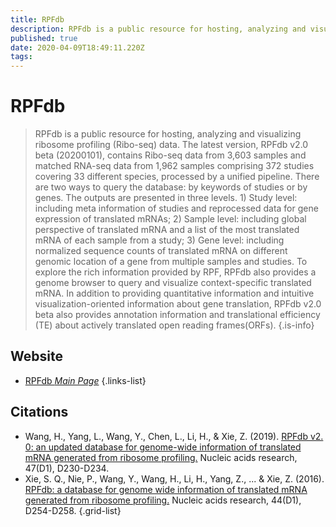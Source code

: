 ```yaml
---
title: RPFdb
description: RPFdb is a public resource for hosting, analyzing and visualizing ribosome profiling (Ribo-seq) data.
published: true
date: 2020-04-09T18:49:11.220Z
tags: 
---
```


# RPFdb

> RPFdb is a public resource for hosting, analyzing and visualizing ribosome profiling (Ribo-seq) data. The latest version, RPFdb v2.0 beta (20200101), contains Ribo-seq data from 3,603 samples and matched RNA-seq data from 1,962 samples comprising 372 studies covering 33 different species, processed by a unified pipeline.
&NewLine;
There are two ways to query the database: by keywords of studies or by genes. The outputs are presented in three levels. 1) Study level: including meta information of studies and reprocessed data for gene expression of translated mRNAs; 2) Sample level: including global perspective of translated mRNA and a list of the most translated mRNA of each sample from a study; 3) Gene level: including normalized sequence counts of translated mRNA on different genomic location of a gene from multiple samples and studies. 
&NewLine;
To explore the rich information provided by RPF, RPFdb also provides a genome browser to query and visualize context-specific translated mRNA. In addition to providing quantitative information and intuitive visualization-oriented information about gene translation, RPFdb v2.0 beta also provides annotation information and translational efficiency (TE) about actively translated open reading frames(ORFs).
{.is-info}

## Website

- [RPFdb *Main Page*](http://sysbio.gzzoc.com/rpfdb/index.html)
{.links-list}

## Citations

- Wang, H., Yang, L., Wang, Y., Chen, L., Li, H., & Xie, Z. (2019). [RPFdb v2. 0: an updated database for genome-wide information of translated mRNA generated from ribosome profiling.](https://academic.oup.com/nar/article/47/D1/D230/5134326) Nucleic acids research, 47(D1), D230-D234.
- Xie, S. Q., Nie, P., Wang, Y., Wang, H., Li, H., Yang, Z., ... & Xie, Z. (2016). [RPFdb: a database for genome wide information of translated mRNA generated from ribosome profiling.](https://academic.oup.com/nar/article/44/D1/D254/2503135) Nucleic acids research, 44(D1), D254-D258.
{.grid-list}